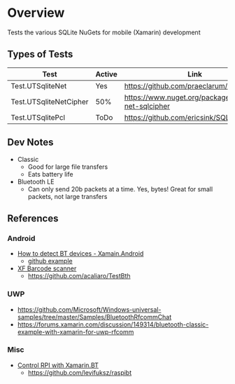 # Overview
Tests the various SQLite NuGets for mobile (Xamarin) development

## Types of Tests

| Test | Active | Link |
|------|--------|------|
| Test.UTSqliteNet        | Yes | https://github.com/praeclarum/sqlite-net/ |
| Test.UTSqliteNetCipher  | 50% | https://www.nuget.org/packages/sqlite-net-sqlcipher |
| Test.UTSqlitePcl        | ToDo | https://github.com/ericsink/SQLitePCL.raw |


## Dev Notes
* Classic
    * Good for large file transfers
    * Eats battery life
* Bluetooth LE
    * Can only send 20b packets at a time. Yes, bytes! Great for small packets, not large transfers


## References

### Android
* [How to detect BT devices - Xamain.Android](https://jeremylindsayni.wordpress.com/2018/12/16/how-to-detect-nearby-bluetooth-devices-with-net-and-xamarin-android/)
    * [github example](https://github.com/jeremylindsayni/Xamarin.Android.BluetoothDeviceScanner)
* [XF Barcode scanner](https://acaliaro.wordpress.com/2017/02/07/connect-a-barcode-reader-to-a-xamarin-forms-app-via-bluetooth/)
    * https://github.com/acaliaro/TestBth

### UWP
* https://github.com/Microsoft/Windows-universal-samples/tree/master/Samples/BluetoothRfcommChat
* https://forums.xamarin.com/discussion/149314/bluetooth-classic-example-with-xamarin-for-uwp-rfcomm

### Misc
* [Control RPI with Xamarin.BT](https://blog.iamlevi.net/2017/05/control-raspberry-pi-android-bluetooth/)
    * https://github.com/levifuksz/raspibt
